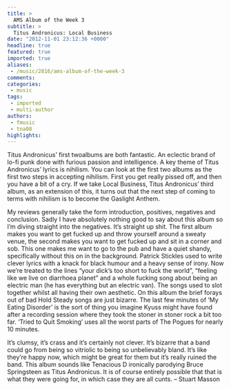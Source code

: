```yaml
---
title: >
  AMS Album of the Week 3
subtitle: >
  Titus Andronicus: Local Business
date: "2012-11-01 23:12:36 +0000"
headline: true
featured: true
imported: true
aliases:
 - /music/2816/ams-album-of-the-week-3
comments:
categories:
 - music
tags:
 - imported
 - multi-author
authors:
 - fmusic
 - tna08
highlights:
---
```


Titus Andronicus’ first twoalbums are both fantastic. An eclectic brand of lo-fi punk done with furious passion and intelligence. A key theme of Titus Andronicus’ lyrics is nihilism. You can look at the first two albums as the first two steps in accepting nihilism. First you get really pissed off, and then you have a bit of a cry. If we take Local Business, Titus Andronicus’ third album, as an extension of this, it turns out that the next step of coming to terms with nihilism is to become the Gaslight Anthem.

My reviews generally take the form introduction, positives, negatives and conclusion. Sadly I have absolutely nothing good to say about this album so I’m diving straight into the negatives. It’s straight up shit. The first album makes you want to get fucked up and throw yourself around a sweaty venue, the second makes you want to get fucked up and sit in a corner and sob. This one makes me want to go to the pub and have a quiet shandy, specifically without this on in the background. Patrick Stickles used to write clever lyrics with a knack for black humour and a heavy sense of irony. Now we’re treated to the lines “your dick’s too short to fuck the world”, “feeling like we live on diarrhoea planet” and a whole fucking song about being an electric man (he has everything but an electric van). The songs used to slot together whilst all having their own aesthetic. On this album the brief forays out of bad Hold Steady songs are just bizarre. The last few minutes of ‘My Eating Disorder’ is the sort of thing you imagine Kyuss might have found after a recording session where they took the stoner in stoner rock a bit too far. ‘Tried to Quit Smoking’ uses all the worst parts of The Pogues for nearly 10 minutes.

It’s clumsy, it’s crass and it’s certainly not clever. It’s bizarre that a band could go from being so vitriolic to being so unbelievably bland. It’s like they’re happy now, which might be great for them but it’s really ruined the band. This album sounds like Tenacious D ironically parodying Bruce Springsteen as Titus Andronicus. It is of course entirely possible that that is what they were going for, in which case they are all cunts. – Stuart Masson
